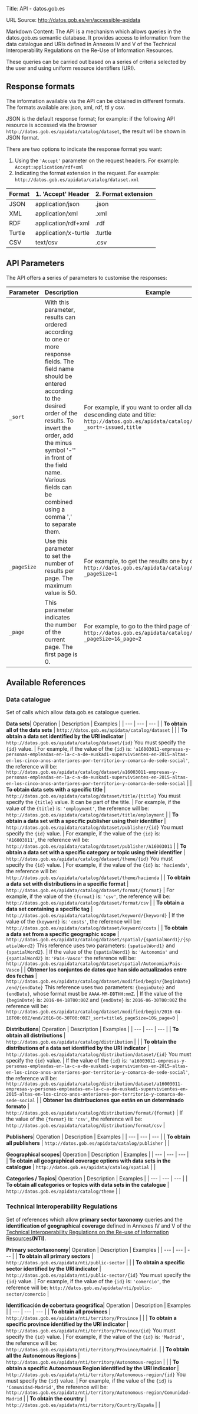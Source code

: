 Title: API - datos.gob.es

URL Source: http://datos.gob.es/en/accessible-apidata

Markdown Content:
The API is a mechanism which allows queries in the datos.gob.es semantic database. It provides access to information from the data catalogue and URIs defined in Annexes IV and V of the Technical Interoperability Regulations on the Re-Use of Information Resources.

These queries can be carried out based on a series of criteria selected by the user and using uniform resource identifiers (URI).

Response formats
----------------

The information available via the API can be obtained in different formats. The formats available are: json, xml, rdf, ttl y csv.

JSON is the default response format; for example: if the following API resource is accessed via the browser `http://datos.gob.es/apidata/catalog/dataset`, the result will be shown in JSON format.

There are two options to indicate the response format you want:

1.   Using the `'Accept'` parameter on the request headers. For example: `Accept:application/rdf+xml`
2.   Indicating the format extension in the request. For example: `http://datos.gob.es/apidata/catalog/dataset.xml`

| Format | 1. 'Accept' Header | 2. Format extension |
| --- | --- | --- |
| JSON | application/json | .json |
| XML | application/xml | .xml |
| RDF | application/rdf+xml | .rdf |
| Turtle | application/x-turtle | .turtle |
| CSV | text/csv | .csv |

API Parameters
--------------

The API offers a series of parameters to customise the responses:

| Parameter | Description | Example |
| --- | --- | --- |
| `_sort` | With this parameter, results can ordered according to one or more response fields. The field name should be entered according to the desired order of the results. To invert the order, add the minus symbol '-'' in front of the field name. Various fields can be combined using a comma ',' to separate them. | For example, if you want to order all data sets by descending date and title: `http://datos.gob.es/apidata/catalog/dataset.json?_sort=-issued,title` |
| `_pageSize` | Use this parameter to set the number of results per page. The maximum value is 50. | For example, to get the results one by one: `http://datos.gob.es/apidata/catalog/dataset.xml?_pageSize=1` |
| `_page` | This parameter indicates the number of the current page. The first page is 0. | For example, to go to the third page of the results: `http://datos.gob.es/apidata/catalog/dataset.xml?_pageSize=1&_page=2` |

Available References
--------------------

### Data catalogue

Set of calls which allow data.gob.es catalogue queries.

**Data sets**| Operation | Description | Examples |
| --- | --- | --- |
| **To obtain all of the data sets** | `http://datos.gob.es/apidata/catalog/dataset` |  |
| **To obtain a data set identified by the URI indicator** | `http://datos.gob.es/apidata/catalog/dataset/{id}` You must specify the `{id}` value. | For example, if the value of the `{id}` is: `'a16003011-empresas-y-personas-empleadas-en-la-c-a-de-euskadi-supervivientes-en-2015-altas-en-los-cinco-anos-anteriores-por-territorio-y-comarca-de-sede-social'`, the reference will be: `http://datos.gob.es/apidata/catalog/dataset/a16003011-empresas-y-personas-empleadas-en-la-c-a-de-euskadi-supervivientes-en-2015-altas-en-los-cinco-anos-anteriores-por-territorio-y-comarca-de-sede-social` |
| **To obtain data sets with a specific title** | `http://datos.gob.es/apidata/catalog/dataset/title/{title}` You must specify the `{title}` value. It can be part of the title. | For example, if the value of the `{title}` is: `'employment'`, the reference will be: `http://datos.gob.es/apidata/catalog/dataset/title/employment` |
| **To obtain a data set with a specific publisher using their identifier** | `http://datos.gob.es/apidata/catalog/dataset/publisher/{id}` You must specify the `{id}` value. | For example, if the value of the `{id}` is: `'A16003011'`, the reference will be: `http://datos.gob.es/apidata/catalog/dataset/publisher/A16003011` |
| **To obtain a data set with a specific category or topic using their identifier** | `http://datos.gob.es/apidata/catalog/dataset/theme/{id}` You must specify the `{id}` value. | For example, if the value of the `{id}` is: `'hacienda'`, the reference will be: `http://datos.gob.es/apidata/catalog/dataset/theme/hacienda` |
| **To obtain a data set with distributions in a specific format** | `http://datos.gob.es/apidata/catalog/dataset/format/{format}` | For example, if the value of the `{format}` is: `'csv'`, the reference will be: `http://datos.gob.es/apidata/catalog/dataset/format/csv` |
| **To obtain a data set containing a specific tag** | `http://datos.gob.es/apidata/catalog/dataset/keyword/{keyword}` | If the value of the `{keyword}` is: `'costs'`, the reference will be: `http://datos.gob.es/apidata/catalog/dataset/keyword/costs` |
| **To obtain a data set from a specific geographic scope** | `http://datos.gob.es/apidata/catalog/dataset/spatial/{spatialWord1}/{spatialWord2}` This reference uses two parameters: `{spatialWord1}` and `{spatialWord2}`. | If the value of the `{spatialWord1}` is: `'Autonomia'` and `{spatialWord2}` is: `'Pais-Vasco'` the reference will be: `http://datos.gob.es/apidata/catalog/dataset/spatial/Autonomia/Pais-Vasco` |
| **Obtener los conjuntos de datos que han sido actualizados entre dos fechas** | `http://datos.gob.es/apidata/catalog/dataset/modified/begin/{beginDate}/end/{endDate}` This reference uses two parameters: `{beginDate}` and `{endDate}`, whose format must be `AAAA-MM-DDTHH:mmZ`. | If the value of the `{beginDate}` is: `2016-04-18T00:00Z` and `{endDate}` is: `2016-06-30T00:00Z` the reference will be: `http://datos.gob.es/apidata/catalog/dataset/modified/begin/2016-04-18T00:00Z/end/2016-06-30T00:00Z?_sort=title&_pageSize=10&_page=0` |

**Distributions**| Operation | Description | Examples |
| --- | --- | --- |
| **To obtain all distributions** | `http://datos.gob.es/apidata/catalog/distribution` |  |
| **To obtain the distributions of a data set identified by the URI indicator** | `http://datos.gob.es/apidata/catalog/distribution/dataset/{id}` You must specify the `{id}` value. | If the value of the `{id}` is: `'a16003011-empresas-y-personas-empleadas-en-la-c-a-de-euskadi-supervivientes-en-2015-altas-en-los-cinco-anos-anteriores-por-territorio-y-comarca-de-sede-social'`, the reference will be: `http://datos.gob.es/apidata/catalog/distribution/dataset/a16003011-empresas-y-personas-empleadas-en-la-c-a-de-euskadi-supervivientes-en-2015-altas-en-los-cinco-anos-anteriores-por-territorio-y-comarca-de-sede-social` |
| **Obtener las distribuciones que están en un determinado formato** | `http://datos.gob.es/apidata/catalog/distribution/format/{format}` | If the value of the `{format}` is: `'csv'`, the reference will be: `http://datos.gob.es/apidata/catalog/distribution/format/csv` |

**Publishers**| Operation | Description | Examples |
| --- | --- | --- |
| **To obtain all publishers** | `http://datos.gob.es/apidata/catalog/publisher` |  |

**Geographical scopes**| Operation | Description | Examples |
| --- | --- | --- |
| **To obtain all geographical coverage options with data sets in the catalogue** | `http://datos.gob.es/apidata/catalog/spatial` |  |

**Categories / Topics**| Operation | Description | Examples |
| --- | --- | --- |
| **To obtain all categories or topics with data sets in the catalogue** | `http://datos.gob.es/apidata/catalog/theme` |  |

### Technical Interoperability Regulations

Set of references which allow **primary sector taxonomy** queries and the **identification of geographical coverage** defined in Annexes IV and V of the [Technical Interoperability Regulations on the Re-use of Information Resources](https://www.boe.es/diario_boe/txt.php?id=BOE-A-2013-2380)**(NTI)**.

**Primary sectortaxonomy**| Operation | Description | Examples |
| --- | --- | --- |
| **To obtain all primary sectors** | `http://datos.gob.es/apidata/nti/public-sector` |  |
| **To obtain a specific sector identified by the URI indicator** | `http://datos.gob.es/apidata/nti/public-sector/{id}` You must specify the `{id}` value. | For example, if the value of the `{id}` is: `'comercio'`, the reference will be: `http://datos.gob.es/apidata/nti/public-sector/comercio` |

**Identificación de cobertura geográfica**| Operation | Description | Examples |
| --- | --- | --- |
| **To obtain all provinces** | `http://datos.gob.es/apidata/nti/territory/Province` |  |
| **To obtain a specific province identified by the URI indicator** | `http://datos.gob.es/apidata/nti/territory/Province/{id}` You must specify the `{id}` value. | For example, if the value of the `{id}` is: `'Madrid'`, the reference will be: `http://datos.gob.es/apidata/nti/territory/Province/Madrid`. |
| **To obtain all the Autonomous Regions** | `http://datos.gob.es/apidata/nti/territory/Autonomous-region` |  |
| **To obtain a specific Autonomous Region identified by the URI indicator** | `http://datos.gob.es/apidata/nti/territory/Autonomous-region/{id}` You must specify the `{id}` value. | For example, if the value of the `{id}` is `'Comunidad-Madrid'`, the reference will be: `http://datos.gob.es/apidata/nti/territory/Autonomous-region/Comunidad-Madrid` |
| **To obtain the country** | `http://datos.gob.es/apidata/nti/territory/Country/España` |  |
